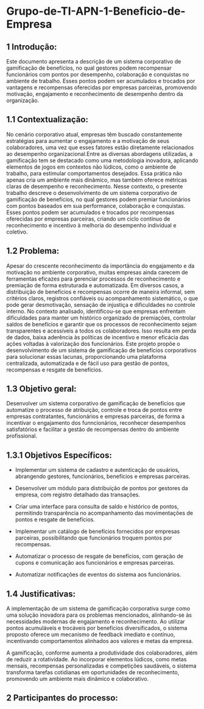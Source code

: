 # Grupo-de-TI-APN-1-Beneficio-de-Empresa

## 1 Introdução:
Este documento apresenta a descrição de um sistema corporativo de gamificação de benefícios, no qual gestores podem recompensar funcionários com pontos por desempenho, colaboração e conquistas no ambiente de trabalho. Esses pontos podem ser acumulados e trocados por vantagens e recompensas oferecidas por empresas parceiras, promovendo motivação, engajamento e reconhecimento de desempenho dentro da organização.

## 1.1 Contextualização:
No cenário corporativo atual, empresas têm buscado constantemente estratégias para aumentar o engajamento e a motivação de seus colaboradores, uma vez que esses fatores estão diretamente relacionados ao desempenho organizacional.Entre as diversas abordagens utilizadas, a gamificação tem se destacado como uma metodologia inovadora, aplicando elementos de jogos em contextos não lúdicos, como o ambiente de trabalho, para estimular comportamentos desejados. Essa prática não apenas cria um ambiente mais dinâmico, mas também oferece métricas claras de desempenho e reconhecimento.
Nesse contexto, o presente trabalho descreve o desenvolvimento de um sistema corporativo de gamificação de benefícios, no qual gestores podem premiar funcionários com pontos baseados em sua performance, colaboração e conquistas. Esses pontos podem ser acumulados e trocados por recompensas oferecidas por empresas parceiras, criando um ciclo contínuo de reconhecimento e incentivo à melhoria do desempenho individual e coletivo.

## 1.2 Problema:
Apesar do crescente reconhecimento da importância do engajamento e da motivação no ambiente corporativo, muitas empresas ainda carecem de ferramentas eficazes para gerenciar processos de reconhecimento e premiação de forma estruturada e automatizada. Em diversos casos, a distribuição de benefícios e recompensas ocorre de maneira informal, sem critérios claros, registros confiáveis ou acompanhamento sistemático, o que pode gerar desmotivação, sensação de injustiça e dificuldades no controle interno. No contexto analisado, identificou-se que empresas enfrentam dificuldades para manter um histórico organizado de premiações, controlar saldos de benefícios e garantir que os processos de reconhecimento sejam transparentes e acessíveis a todos os colaboradores. Isso resulta em perda de dados, baixa aderência às políticas de incentivo e menor eficácia das ações voltadas à valorização dos funcionários. Este projeto propõe o desenvolvimento de um sistema de gamificação de benefícios corporativos para solucionar essas lacunas, proporcionando uma plataforma centralizada, automatizada e de fácil uso para gestão de pontos, recompensas e resgate de benefícios.

## 1.3 Objetivo geral:
Desenvolver um sistema corporativo de gamificação de benefícios que automatize o processo de atribuição, controle e troca de pontos entre empresas contratantes, funcionários e empresas parceiras, de forma a incentivar o engajamento dos funncionários, reconhecer desempenhos satisfatórios e facilitar a gestão de recompensas dentro do ambiente profissional.

## 1.3.1 Objetivos Específicos:
- Implementar um sistema de cadastro e autenticação de usuários, abrangendo gestores, funcionários, benefícios e empresas parceiras.

- Desenvolver um módulo para distribuição de pontos por gestores da empresa, com registro detalhado das transações.

- Criar uma interface para consulta de saldo e histórico de pontos, permitindo transparência no acompanhamento das movimentações de pontos e resgate de benefícios.

- Implementar um catálogo de benefícios fornecidos por empresas parceiras, possibilitando que funcionários troquem pontos por recompensas.

- Automatizar o processo de resgate de benefícios, com geração de cupons e comunicação aos funcionários e empresas parceiras.

- Automatizar notificações de eventos do sistema aos funcionários.

## 1.4 Justificativas:
A implementação de um sistema de gamificação corporativa surge como uma solução inovadora para os problemas mencionados, alinhando-se às necessidades modernas de engajamento e reconhecimento. Ao utilizar pontos acumuláveis e trocáveis por benefícios diversificados, o sistema proposto oferece um mecanismo de feedback imediato e contínuo, incentivando comportamentos alinhados aos valores e metas da empresa.

A gamificação, conforme aumenta a produtividade dos colaboradores, além de reduzir a rotatividade. Ao incorporar elementos lúdicos, como metas mensais, recompensas personalizadas e competições saudáveis, o sistema transforma tarefas cotidianas em oportunidades de reconhecimento, promovendo um ambiente mais dinâmico e colaborativo.

## 2 Participantes do processo:

